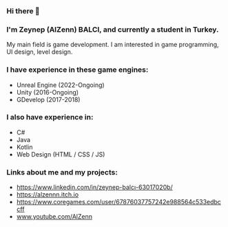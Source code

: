 ### Hi there 👋

<!--
**AlZenn/AlZenn** is a ✨ _special_ ✨ repository because its `README.md` (this file) appears on your GitHub profile.

Here are some ideas to get you started:

- 🔭 I’m currently working on ...
- 🌱 I’m currently learning ...
- 👯 I’m looking to collaborate on ...
- 🤔 I’m looking for help with ...
- 💬 Ask me about ...
- 📫 How to reach me: ...
- 😄 Pronouns: ...
- ⚡ Fun fact: ...
-->

### I'm Zeynep (AlZenn) BALCI, and currently a student in Turkey.

My main field is game development. I am interested in game programming, UI design, level design.

### I have experience in these game engines:

- Unreal Engine (2022-Ongoing)
- Unity (2016-Ongoing)
- GDevelop (2017-2018)

### I also have experience in:

- C#
- Java
- Kotlin
- Web Design (HTML / CSS / JS)

### Links about me and my projects:

- https://www.linkedin.com/in/zeynep-balcı-63017020b/
- https://alzennn.itch.io
- https://www.coregames.com/user/67876037757242e988564c533edbccff
- www.youtube.com/AlZenn

